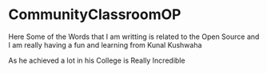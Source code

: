 # CommunityClassroomOP
Here Some of the Words that I am writting is related to the Open Source and I am really having a fun and learning from Kunal Kushwaha

As he achieved a lot in his College is Really Incredible
